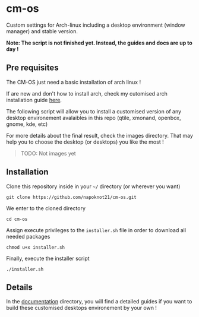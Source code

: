 # cm-os
Custom settings for Arch-linux including a desktop environment (window manager) and stable version.

**Note: The script is not finished yet. Instead, the guides and docs are up to day !**

## Pre requisites
The CM-OS just need a basic installation of arch linux !

If are new and don't how to install arch, check my cutomised arch installation guide [here](./docs/archLinuxInstallationGuide.md).

The following script will allow you to install a customised version of any desktop environement avalaibles in this repo (qtile, xmonand, openbox, gnome, kde, etc)

For more details about the final result, check the images directory. That may help you to choose the desktop (or desktops) you like the most !
> TODO: Not images yet


## Installation 

Clone this repository inside in your ```~/``` directory (or wherever you want)
```
git clone https://github.com/napoknot21/cm-os.git
```

We enter to the cloned directory
```
cd cm-os
```

Assign execute privileges to the ```installer.sh``` file in order to download all needed packages
```
chmod u+x installer.sh
```

Finally, execute the installer script
```
./installer.sh
```

## Details

In the [documentation](./documentation) directory, you will find a detailed guides if you want to build these customised desktops environement by your own !
